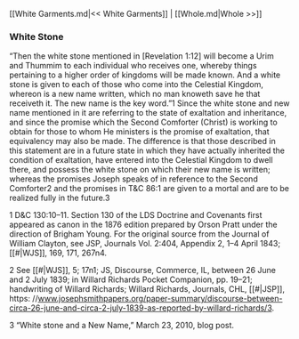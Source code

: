 [[White Garments.md|<< White Garments]]  |  [[Whole.md|Whole >>]]

### White Stone
“Then the white stone mentioned in [Revelation 1:12] will become a Urim and Thummim to each individual who receives one, whereby things pertaining to a higher order of kingdoms will be made known. And a white stone is given to each of those who come into the Celestial Kingdom, whereon is a new name written, which no man knoweth save he that receiveth it. The new name is the key word.”1 Since the white stone and new name mentioned in it are referring to the state of exaltation and inheritance, and since the promise which the Second Comforter (Christ) is working to obtain for those to whom He ministers is the promise of exaltation, that equivalency may also be made. The difference is that those described in this statement are in a future state in which they have actually inherited the condition of exaltation, have entered into the Celestial Kingdom to dwell there, and possess the white stone on which their new name is written; whereas the promises Joseph speaks of in reference to the Second Comforter2 and the promises in T&C 86:1 are given to a mortal and are to be realized fully in the future.3



1 D&C 130:10–11. Section 130 of the LDS Doctrine and Covenants first appeared as canon in the 1876 edition prepared by Orson Pratt under the direction of Brigham Young. For the original source from the Journal of William Clayton, see JSP, Journals Vol. 2:404, Appendix 2, 1–4 April 1843; [[#|WJS]], 169, 171, 267n4.


2 See [[#|WJS]], 5; 17n1; JS, Discourse, Commerce, IL, between 26 June and 2 July 1839; in Willard Richards Pocket Companion, pp. 19–21; handwriting of Willard Richards; Willard Richards, Journals, CHL, [[#|JSP]], https: //www.josephsmithpapers.org/paper-summary/discourse-between-circa-26-june-and-circa-2-july-1839-as-reported-by-willard-richards/3.


3 “White stone and a New Name,” March 23, 2010, blog post.